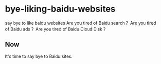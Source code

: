 # bye-liking-baidu-websites
say bye to like baidu websites
Are you tired of Baidu search？
Are you tired of Baidu ads？
Are you tired of Baidu Cloud Disk？
## Now 
It's time to say bye to Baidu sites.
